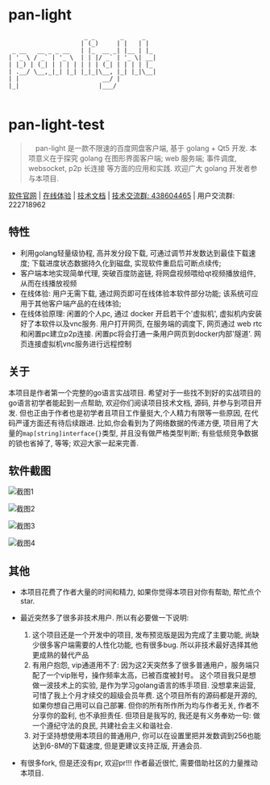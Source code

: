 # pan-light

```
                     _ _       _     _   
                    | (_)     | |   | |  
 _ __   __ _ _ __   | |_  __ _| |__ | |_ 
| '_ \ / _` | '_ \  | | |/ _` | '_ \| __|
| |_) | (_| | | | | | | | (_| | | | | |_ 
| .__/ \__,_|_| |_| |_|_|\__, |_| |_|\__|
| |                       __/ |          
|_|                      |___/       
                             
```
# pan-light-test

>　pan-light 是一款不限速的百度网盘客户端, 基于 golang + Qt5 开发.
本项意义在于探究 golang 在图形界面客户端; web 服务端; 事件调度, websocket, p2p 长连接 等方面的应用和实践.
欢迎广大 golang 开发者参与本项目. 

[软件官网](https://pan-light.peterq.cn) | [在线体验](https://pan-light.peterq.cn/demo) | [技术文档](https://pan-light.peterq.cn/doc) | [技术交流群: 438604465](https://jq.qq.com/?_wv=1027&k=52HpwTS) | 用户交流群: 222718962

## 特性

- 利用golang轻量级协程, 高并发分段下载, 可通过调节并发数达到最佳下载速度; 下载进度状态数据持久化到磁盘, 实现软件重启后可断点续传;
- 客户端本地实现简单代理, 突破百度防盗链, 将网盘视频喂给qt视频播放组件, 从而在线播放视频
- 在线体验: 用户无需下载, 通过网页即可在线体验本软件部分功能; 该系统可应用于其他客户端产品的在线体验; 
- 在线体验原理: 闲置的个人pc, 通过 docker 开启若干个'虚拟机', 虚拟机内安装好了本软件以及vnc服务.
 用户打开网页, 在服务端的调度下, 网页通过 web rtc 和闲置pc建立p2p连接.
 闲置pc将会打通一条用户网页到docker内部'隧道'. 网页连接虚拟机vnc服务进行远程控制

## 关于
本项目是作者第一个完整的go语言实战项目. 希望对于一些找不到好的实战项目的go语言初学者能起到一点帮助, 
欢迎你们阅读项目技术文档, 源码, 并参与到项目开发. 但也正由于作者也是初学者且项目工作量挺大,个人精力有限等一些原因, 在代码严谨方面还有待后续跟进.
比如,你会看到为了网络数据的传递方便, 项目用了大量的`map[string]interface{}`类型, 并且没有做严格类型判断; 有些低频竞争数据的锁也省掉了, 等等; 欢迎大家一起来完善.

## 软件截图
![截图1](https://qiniu-cdn.peterq.cn/pan-light/img/shot_1.png)
   
![截图2](https://qiniu-cdn.peterq.cn/pan-light/img/shot_2.png)
   
![截图3](https://qiniu-cdn.peterq.cn/pan-light/img/shot_3.png)

![截图4](https://qiniu-cdn.peterq.cn/pan-light/img/shot_4.png)

## 其他

- 本项目花费了作者大量的时间和精力, 如果你觉得本项目对你有帮助, 帮忙点个star.

- 最近突然多了很多非技术用户. 所以有必要做一下说明:
  1. 这个项目还是一个开发中的项目, 发布预览版是因为完成了主要功能, 尚缺少很多客户端需要的人性化功能, 也有很多bug. 
   所以非技术最好选择其他更成熟的替代产品
  2. 有用户抱怨, vip通道用不了: 因为这2天突然多了很多普通用户，服务端只配了一个vip账号，操作频率太高，已被百度被封号。
  这个项目我只是想做一波技术上的实验, 是作为学习golang语言的练手项目. 没想拿来运营, 可惜了我上个月才续交的超级会员年费.
  这个项目所有的源码都是开源的, 如果你想自己用可以自己部署. 但你的所有所作所为均与作者无关, 作者不分享你的盈利, 也不承担责任.
  但项目是我写的, 我还是有义务奉劝一句: 做一个遵纪守法的良民, 共建社会主义和谐社会.
  3. 对于坚持想使用本项目的普通用户, 你可以在设置里把并发数调到256也能达到6-8M的下载速度, 但是更建议支持正版, 开通会员.
  
- 有很多fork, 但是还没有pr, 欢迎pr!!! 作者最近很忙, 需要借助社区的力量推动本项目.
  
    
